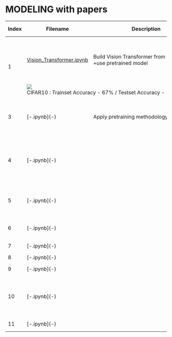 # MODELING with papers

<table>
    <thead>
        <tr>
            <th>Index</th>
            <th>Filename</th>
            <th>Description　　　　　　　　　　　　　　　</th>
            <th>Paper</th>
            <th>Related Projects</th>
        </tr>
    </thead>
    <tbody>
        <tr>
            <td rowspan=2>1</td>
            <td><a href="https://github.com/MINED30/MODELING/blob/main/Vision_Transformer.ipynb">Vision_Transformer.ipynb</a></td>
            <td>Build Vision Transformer from scratch<br>+use pretrained model</td>
            <td><a href="https://arxiv.org/pdf/2010.11929.pdf">An Image is Worth 16x16 Words: Transformers for Image Recognition at Scale</a></td>
            <td>Denoising Images</td>
        </tr>
        <tr>
            <td colspan=4><img src="https://user-images.githubusercontent.com/73981982/139864986-e2822a5b-0a99-48bf-8d6d-3b2beee7024c.png"><br>CIFAR10 : Trainset Accuracy - 67% / Testset Accuracy - 50%</td>
        </tr>
        <tr>
            <td>3</td>
            <td>[-.ipynb](-)</td>
            <td>Apply pretraining methodology to ???</td>
            <td><a href="https://arxiv.org/pdf/1912.08777.pdf">PEGASUS: Pre-training with Extracted Gap-sentences for Abstractive Summarization</a></td>
            <td>Get Wings!</td>
        </tr>
        <tr>
            <td>4</td>
            <td>[-.ipynb](-)</td>
            <td> </td>
            <td><a href="https://arxiv.org/pdf/2103.14030.pdf">Swin Transformer: Hierarchical Vision Transformer using Shifted Windows</a></td>
            <td>AI-based X-ray security screening system</td>
        </tr>
        <tr>
            <td>5</td>
            <td>[-.ipynb](-)</td>
            <td> </td>
            <td><a href="https://arxiv.org/pdf/1611.07004.pdf">Image-to-Image Translation with Conditional Adversarial Networks
</a></td>
            <td rowspan=2><a href="https://github.com/MINED30/HAN2HAN">Han2Han</a></td>
        </tr>
        <tr>
            <td>6</td>
            <td>[-.ipynb](-)</td>
            <td> </td>
            <td><a href="https://arxiv.org/pdf/1411.1784.pdf">Conditional Generative Adversarial Nets</a></td>
        </tr>
        <tr>
            <td>7</td>
            <td>[-.ipynb](-)</td>
            <td> </td>
            <td><a href="https://arxiv.org/pdf/1706.03762.pdf">Attention is all you need</a></td>
            <td rowspan=2>Chatbot</td>
        </tr>
        <tr>
            <td>8</td>
            <td>[-.ipynb](-)</td>
            <td> </td>
            <td><a href="https://d4mucfpksywv.cloudfront.net/better-language-models/language-models.pdf">GPT2</a></td>
        </tr>
        <tr>
            <td>9</td>
            <td>[-.ipynb](-)</td>
            <td> </td>
            <td><a href="https://arxiv.org/pdf/2102.04432.pdf">Colorization Transformer</td>
            <td>Colorization Transformer</td>
        </tr>
        <tr>
            <td>10</td>
            <td>[-.ipynb](-)</td>
            <td> </td>
            <td><a href="https://arxiv.org/pdf/2003.10555.pdf">ELECTRA: PRE-TRAINING TEXT ENCODERS AS DISCRIMINATORS RATHER THAN GENERATORS</a></td>
            <td><a href="https://github.com/MINED30/Hate_Speech_Detection">Hate Speech Detection</a></td>
        </tr>
        <tr>
            <td>11</td>
            <td>[-.ipynb](-)</td>
            <td> </td>
            <td><a href="https://arxiv.org/pdf/1804.02767.pdf">YOLOv3</a></td>
            <td><a href="https://github.com/MINED30/Face_Mask_Detection_YOLO">Face Mask Detection</a></td>
        </tr>
    </tbody>
</table>
